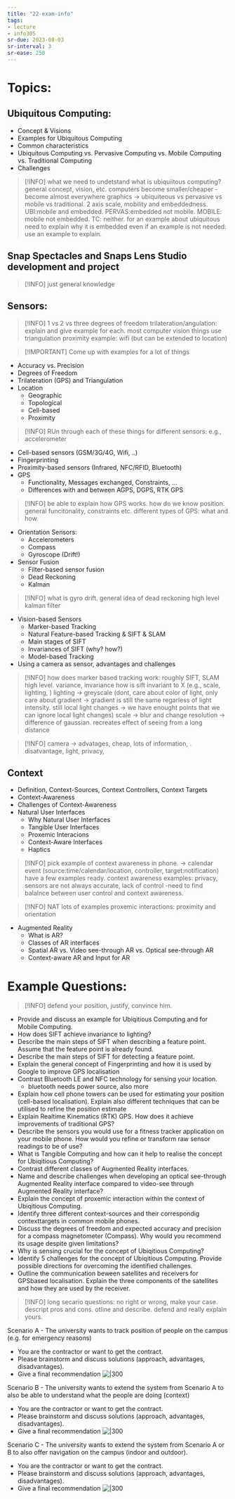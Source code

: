 ```yaml
---
title: "22-exam-info"
tags: 
- lecture
- info305
sr-due: 2023-08-03
sr-interval: 3
sr-ease: 250
---
```




# Topics: 
## Ubiquitous Computing: 
- Concept & Visions 
- Examples for Ubiquitous Computing 
- Common characteristics 
- Ubiquitous Computing vs. Pervasive Computing vs. Mobile Computing vs. Traditional Computing 
- Challenges		
> [!INFO] what we need to undetstand
> what is ubiquiitous computing? general concept, vision, etc. computers become smaller/cheaper - become almost everywhere
> graphics -> ubiquiteous vs pervasive vs mobile vs traditional. 2 axis scale, mobility and embeddedness. UBI:mobile and embedded. PERVAS:embedded not mobile. MOBILE: mobile not embedded. TC: neither. 
> for an example about ubiquitous need to explain why it is embedded
> even if an example is not needed: use an example to explain. 


## Snap Spectacles and Snaps Lens Studio development and project 
> [!INFO] just general knowledge


## Sensors: 
> [!INFO] 1 vs 2 vs three degrees of freedom
> trilateration/angulation: explain and give example for each. most computer vision things use triangulation
> proximity example: wifi (but can be extended to location)

> [!IMPORTANT] Come up with examples for a lot of things

- Accuracy vs. Precision 
- Degrees of Freedom 
- Trilateration (GPS) and Triangulation 
- Location 
	- Geographic 
	- Topological 
	- Cell-based 
	- Proximity

> [!INFO] RUn through each of these things for different sensors: e.g., accelerometer

- Cell-based sensors (GSM/3G/4G, Wifi, ..) 
- Fingerprinting 
- Proximity-based sensors (Infrared, NFC/RFID, Bluetooth) 
- GPS 
	- Functionality, Messages exchanged, Constraints, … 
	- Differences with and between AGPS, DGPS, RTK GPS
	
> [!INFO] be able to explain how GPS works. how do we know position. general funcitonality, constraints etc. 
> different types of GPS: what and how.
	
- Orientation Sensors: 
	- Accelerometers 
	- Compass 
	- Gyroscope (Drift!) 
- Sensor Fusion 
	- Filter-based sensor fusion 
	- Dead Reckoning 
	- Kalman

> [!INFO] what is gyro drift. 
> general idea of dead reckoning
> high level kalman filter

- Vision-based Sensors 
	- Marker-based Tracking 
	- Natural Feature-based Tracking & SIFT & SLAM 
	- Main stages of SIFT 
	- Invariances of SIFT (why? how?) 
	- Model-based Tracking
- Using a camera as sensor, advantages and challenges

> [!INFO] how does marker based tracking work: roughly
> SIFT, SLAM high level. variance, invariance
> how is sift invariant to X (e.g., scale, lighting, ) 
> lighting -> greyscale (dont, care about color of light, only care about gradient -> gradient is still the same regarless of light intensity. still local light changes -> we have enought points that we can ignore local light changes)
> scale -> blur and change resolution -> difference of gaussian. recreates effect of seeing from a long distance

> [!INFO] camera -> advatages, cheap, lots of information, . disatvantage, light, privacy, 


## Context 
- Definition, Context-Sources, Context Controllers, Context Targets 
- Context-Awareness 
- Challenges of Context-Awareness 
- Natural User Interfaces 
	- Why Natural User Interfaces 
	- Tangible User Interfaces 
	- Proxemic Interacions 
	- Context-Aware Interfaces 
	- Haptics

> [!INFO] pick example of context awareness in phone. -> 
> calendar event (source:time/calendar/location, controller, target:notification)
> have a few examples ready.
> context awareness examples: privacy, sensors are not always accurate, lack of control -need to find balalnce between user control and context awareness.

> [!INFO] NAT
> lots of examples 
> proxemic interactions: proximity and orientation
	 
- Augmented Reality 
	- What is AR? 
	- Classes of AR interfaces 
	- Spatial AR vs. Video see-through AR vs. Optical see-through AR 
	- Context-aware AR and Input for AR


# Example Questions: 

> [!INFO] defend your position, justify, convince him. 

- Provide and discuss an example for Ubiqitious Computing and for Mobile Computing. 
- How does SIFT achieve invariance to lighting? 
- Describe the main steps of SIFT when describing a feature point. Assume that the feature point is already found. 
- Describe the main steps of SIFT for detecting a feature point. 
- Explain the general concept of Fingerprinting and how it is used by Google to improve GPS localisation
- Contrast Bluetooth LE and NFC technology for sensing your location. 
	- bluetooth needs power source, also more
- Explain how cell phone towers can be used for estimating your position (cell-based localisation). Explain also different techniques that can be utilised to refine the position estimate 
- Explain Realtime Kinematics (RTK) GPS. How does it achieve improvements of traditional GPS? 
- Describe the sensors you would use for a fitness tracker application on your mobile phone. How would you refine or transform raw sensor readings to be of use? 
- What is Tangible Computing and how can it help to realise the concept for Ubiqitious Computing? 
- Contrast different classes of Augmented Reality interfaces. 
- Name and describe challenges when developing an optical see-through Augmented Reality interface compared to video-see through Augmented Reality interface? 
- Explain the concept of proxemic interaction within the context of Ubiqitious Computing. 
- Identify three different context-sources and their correspondig contexttargets in common mobile phones. 
- Discuss the degrees of freedom and expected accuracy and precision for a compass magnetometer (Compass). Why would you recommend its usage despite given limitations? 
- Why is sensing crucial for the concept of Ubiqitious Computing? 
- Identify 5 challenges for the concept of Ubiqitious Computing. Provide possible directions for overcoming the identified challenges. 
- Outline the communication beween satellites and receivers for GPSbased localisation. Explain the three components of the satellites and how they are used by the receiver.

> [!INFO] long secario questions: no right or wrong, make your case. descript pros and cons. otline and describe. defend and really explain yours. 

Scenario A - The university wants to track position of people on the campus (e.g. for emergency reasons) 
- You are the contractor or want to get the contract. 
- Please brainstorm and discuss solutions (approach, advantages, disadvantages). 
- Give a final recommendation
![|300](https://i.imgur.com/V8O0url.png)

Scenario B - The university wants to extend the system from Scenario A to also be able to understand what the people are doing (context) 
- You are the contractor or want to get the contract. 
- Please brainstorm and discuss solutions (approach, advantages, disadvantages). 
- Give a final recommendation
![|300](https://i.imgur.com/AXYNHVT.png)

Scenario C - The university wants to extend the system from Scenario A or B to also offer navigation on the campus (indoor and outdoor). 
- You are the contractor or want to get the contract. 
- Please brainstorm and discuss solutions (approach, advantages, disadvantages). 
- Give a final recommendation
![|300](https://i.imgur.com/tbw0nES.png)